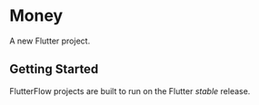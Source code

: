 # Money

A new Flutter project.

## Getting Started

FlutterFlow projects are built to run on the Flutter _stable_ release.
